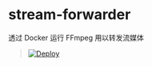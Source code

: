 # stream-forwarder
透过 Docker 运行 FFmpeg 用以转发流媒体

> [![Deploy](https://www.herokucdn.com/deploy/button.png)](https://dashboard.heroku.com/new?template=https://github.com/bclswl0827/stream-forwarder)
